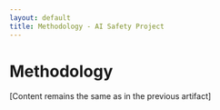 ```yaml
---
layout: default
title: Methodology - AI Safety Project
---
```


# Methodology

[Content remains the same as in the previous artifact]
